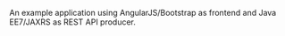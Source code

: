 An example application using AngularJS/Bootstrap as frontend and Java EE7/JAXRS as REST API producer.